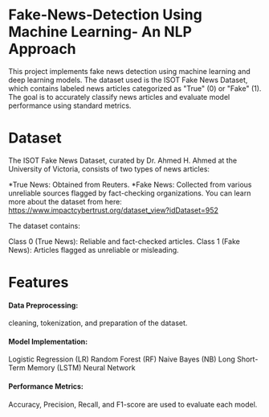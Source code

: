 # Fake-News-Detection Using Machine Learning- An NLP Approach
This project implements fake news detection using machine learning and deep learning models. The dataset used is the ISOT Fake News Dataset, which contains labeled news articles categorized as "True" (0) or "Fake" (1). The goal is to accurately classify news articles and evaluate model performance using standard metrics.
# Dataset
The ISOT Fake News Dataset, curated by Dr. Ahmed H. Ahmed at the University of Victoria, consists of two types of news articles:

*True News: Obtained from Reuters.
*Fake News: Collected from various unreliable sources flagged by fact-checking organizations.
You can learn more about the dataset from here: https://www.impactcybertrust.org/dataset_view?idDataset=952 

The dataset contains:

Class 0 (True News): Reliable and fact-checked articles.
Class 1 (Fake News): Articles flagged as unreliable or misleading.
# Features
#### Data Preprocessing:
cleaning, tokenization, and preparation of the dataset.
#### Model Implementation:
Logistic Regression (LR)
Random Forest (RF)
Naive Bayes (NB)
Long Short-Term Memory (LSTM) Neural Network
#### Performance Metrics: 
Accuracy, Precision, Recall, and F1-score are used to evaluate each model.


